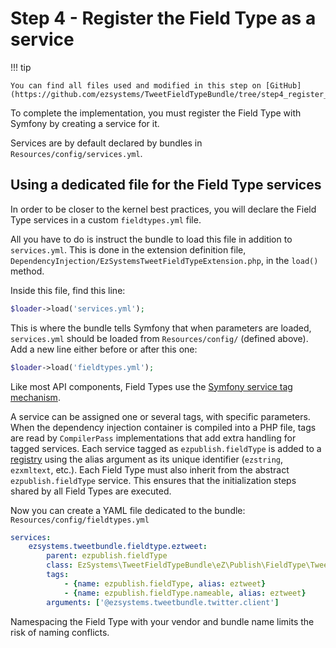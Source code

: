 # Step 4 - Register the Field Type as a service

!!! tip

    You can find all files used and modified in this step on [GitHub](https://github.com/ezsystems/TweetFieldTypeBundle/tree/step4_register_the_field_type_as_a_service_v2).

To complete the implementation, you must register the Field Type with Symfony by creating a service for it.

Services are by default declared by bundles in `Resources/config/services.yml`.

## Using a dedicated file for the Field Type services

In order to be closer to the kernel best practices, you will declare the Field Type services in a custom `fieldtypes.yml` file.

All you have to do is instruct the bundle to load this file in addition to `services.yml`.
This is done in the extension definition file, `DependencyInjection/EzSystemsTweetFieldTypeExtension.php`, in the `load()` method.

Inside this file, find this line:

``` php
$loader->load('services.yml');
```

This is where the bundle tells Symfony that when parameters are loaded, `services.yml` should be loaded from `Resources/config/` (defined above).
Add a new line either before or after this one:

``` php
$loader->load('fieldtypes.yml');
```

Like most API components, Field Types use the [Symfony service tag mechanism](http://symfony.com/doc/3.4/service_container/tags.html).

A service can be assigned one or several tags, with specific parameters. When the dependency injection container is compiled into a PHP file, tags are read by `CompilerPass` implementations that add extra handling for tagged services. Each service tagged as `ezpublish.fieldType` is added to a [registry](http://martinfowler.com/eaaCatalog/registry.html) using the alias argument as its unique identifier (`ezstring`, `ezxmltext`, etc.). Each Field Type must also inherit from the abstract `ezpublish.fieldType` service. This ensures that the initialization steps shared by all Field Types are executed.

Now you can create a YAML file dedicated to the bundle: `Resources/config/fieldtypes.yml`

``` yaml
services:
    ezsystems.tweetbundle.fieldtype.eztweet:
        parent: ezpublish.fieldType
        class: EzSystems\TweetFieldTypeBundle\eZ\Publish\FieldType\Tweet\Type
        tags:
            - {name: ezpublish.fieldType, alias: eztweet}
            - {name: ezpublish.fieldType.nameable, alias: eztweet}
        arguments: ['@ezsystems.tweetbundle.twitter.client']
```

Namespacing the Field Type with your vendor and bundle name limits the risk of naming conflicts.
